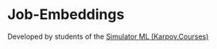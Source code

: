 # Job-Embeddings
Developed by students of the [Simulator ML (Karpov.Courses)](https://karpov.courses/simulator-ml)
